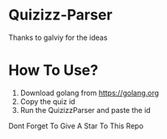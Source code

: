 # Quizizz-Parser
Thanks to galviy for the ideas
# How To Use?
1. Download golang from https://golang.org
2. Copy the quiz id
3. Run the QuizizzParser and paste the id

Dont Forget To Give A Star To This Repo
